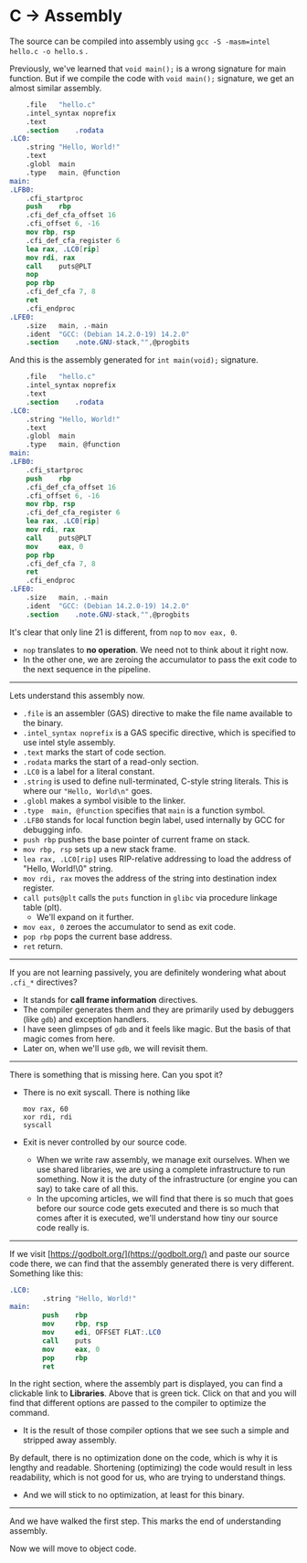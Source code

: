# C -> Assembly

The source can be compiled into assembly using `gcc -S -masm=intel hello.c -o hello.s` .

Previously, we've learned that `void main();` is a wrong signature for main function. But if we compile the code with `void main();` signature, we get an almost similar assembly.

```nasm
	.file	"hello.c"
	.intel_syntax noprefix
	.text
	.section	.rodata
.LC0:
	.string	"Hello, World!"
	.text
	.globl	main
	.type	main, @function
main:
.LFB0:
	.cfi_startproc
	push	rbp
	.cfi_def_cfa_offset 16
	.cfi_offset 6, -16
	mov	rbp, rsp
	.cfi_def_cfa_register 6
	lea	rax, .LC0[rip]
	mov	rdi, rax
	call	puts@PLT
	nop
	pop	rbp
	.cfi_def_cfa 7, 8
	ret
	.cfi_endproc
.LFE0:
	.size	main, .-main
	.ident	"GCC: (Debian 14.2.0-19) 14.2.0"
	.section	.note.GNU-stack,"",@progbits

```

And this is the assembly generated for `int main(void);` signature.

```nasm
	.file	"hello.c"
	.intel_syntax noprefix
	.text
	.section	.rodata
.LC0:
	.string	"Hello, World!"
	.text
	.globl	main
	.type	main, @function
main:
.LFB0:
	.cfi_startproc
	push	rbp
	.cfi_def_cfa_offset 16
	.cfi_offset 6, -16
	mov	rbp, rsp
	.cfi_def_cfa_register 6
	lea	rax, .LC0[rip]
	mov	rdi, rax
	call	puts@PLT
	mov     eax, 0
	pop	rbp
	.cfi_def_cfa 7, 8
	ret
	.cfi_endproc
.LFE0:
	.size	main, .-main
	.ident	"GCC: (Debian 14.2.0-19) 14.2.0"
	.section	.note.GNU-stack,"",@progbits

```

It's clear that only line 21 is different, from `nop` to `mov eax, 0`.

* `nop` translates to **no operation**. We need not to think about it right now.
* In the other one, we are zeroing the accumulator to pass the exit code to the next sequence in the pipeline.

***

Lets understand this assembly now.

* `.file` is an assembler (GAS) directive to make the file name available to the binary.
* `.intel_syntax noprefix` is a GAS specific directive, which is specified to use intel style assembly.
* `.text` marks the start of code section.
* `.rodata` marks the start of a read-only section.
* `.LC0` is a label for a literal constant.
* `.string` is used to define null-terminated, C-style string literals. This is where our `"Hello, World\n"` goes.
* `.globl` makes a symbol visible to the linker.
* `.type  main, @function` specifies that `main` is a function symbol.
* `.LFB0` stands for local function begin label, used internally by GCC for debugging info.
* `push rbp` pushes the base pointer of current frame on stack.
* `mov rbp, rsp` sets up a new stack frame.
* `lea rax, .LC0[rip]` uses RIP-relative addressing to load the address of "Hello, World!\0" string.
* `mov rdi, rax` moves the address of the string into destination index register.
* `call puts@plt` calls the `puts` function in `glibc` via procedure linkage table (plt).
  * We'll expand on it further.
* `mov eax, 0` zeroes the accumulator to send as exit code.
* `pop rbp` pops the current base address.
* `ret` return.

***

If you are not learning passively, you are definitely wondering what about `.cfi_*` directives?

* It stands for **call frame information** directives.
* The compiler generates them and they are primarily used by debuggers (like `gdb`) and exception handlers.
* I have seen glimpses of `gdb` and it feels like magic. But the basis of that magic comes from here.
* Later on, when we'll use `gdb`, we will revisit them.

***

There is something that is missing here. Can you spot it?

*   There is no exit syscall. There is nothing like

    ```armasm
    mov rax, 60
    xor rdi, rdi
    syscall
    ```
* Exit is never controlled by our source code.&#x20;
  * When we write raw assembly, we manage exit ourselves. When we use shared libraries, we are using a complete infrastructure to run something. Now it is the duty of the infrastructure (or engine you can say) to take care of all this.
  * In the upcoming articles, we will find that there is so much that goes before our source code gets executed and there is so much that comes after it is executed, we'll understand how tiny our source code really is.

***

If we visit [https://godbolt.org/](https://godbolt.org/) and paste our source code there, we can find that the assembly generated there is very different. Something like this:

```nasm
.LC0:
        .string "Hello, World!"
main:
        push    rbp
        mov     rbp, rsp
        mov     edi, OFFSET FLAT:.LC0
        call    puts
        mov     eax, 0
        pop     rbp
        ret
```

In the right section, where the assembly part is displayed, you can find a clickable link to **Libraries**. Above that is green tick. Click on that and you will find that different options are passed to the compiler to optimize the command.

* It is the result of those compiler options that we see such a simple and stripped away assembly.

By default, there is no optimization done on the code, which is why it is lengthy and readable. Shortening (optimizing) the code would result in less readability, which is not good for us, who are trying to understand things.

* And we will stick to no optimization, at least for this binary.

***

And we have walked the first step. This marks the end of understanding assembly.

Now we will move to object code.
